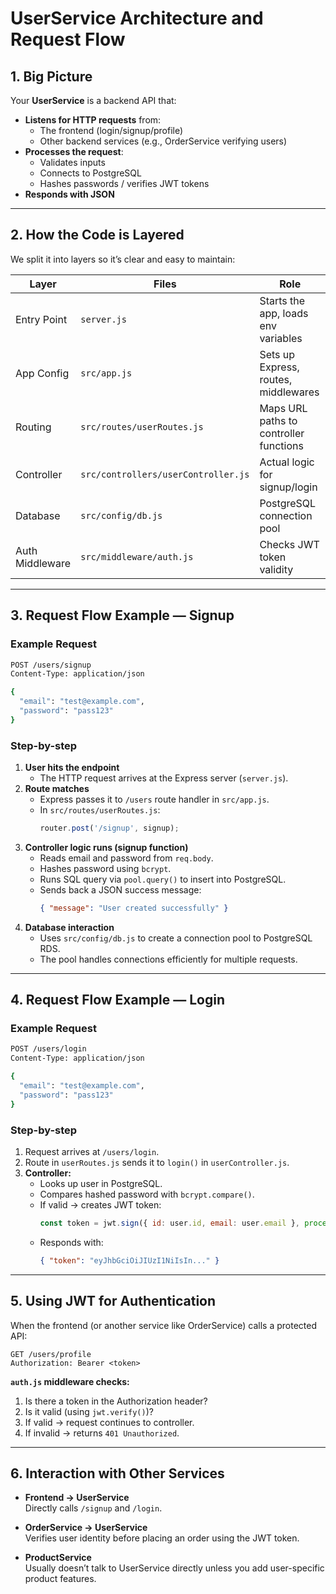 # UserService Architecture and Request Flow

## 1. Big Picture
Your **UserService** is a backend API that:

- **Listens for HTTP requests** from:
  - The frontend (login/signup/profile)
  - Other backend services (e.g., OrderService verifying users)
- **Processes the request**:
  - Validates inputs
  - Connects to PostgreSQL
  - Hashes passwords / verifies JWT tokens
- **Responds with JSON**

---

## 2. How the Code is Layered

We split it into layers so it’s clear and easy to maintain:

| Layer | Files | Role |
|-------|-------|------|
| Entry Point | `server.js` | Starts the app, loads env variables |
| App Config | `src/app.js` | Sets up Express, routes, middlewares |
| Routing | `src/routes/userRoutes.js` | Maps URL paths to controller functions |
| Controller | `src/controllers/userController.js` | Actual logic for signup/login |
| Database | `src/config/db.js` | PostgreSQL connection pool |
| Auth Middleware | `src/middleware/auth.js` | Checks JWT token validity |

---

## 3. Request Flow Example — Signup

### Example Request
```bash
POST /users/signup
Content-Type: application/json

{
  "email": "test@example.com",
  "password": "pass123"
}
```

### Step-by-step
1. **User hits the endpoint**
   - The HTTP request arrives at the Express server (`server.js`).
2. **Route matches**
   - Express passes it to `/users` route handler in `src/app.js`.
   - In `src/routes/userRoutes.js`:
     ```js
     router.post('/signup', signup);
     ```
3. **Controller logic runs (signup function)**
   - Reads email and password from `req.body`.
   - Hashes password using `bcrypt`.
   - Runs SQL query via `pool.query()` to insert into PostgreSQL.
   - Sends back a JSON success message:
     ```json
     { "message": "User created successfully" }
     ```
4. **Database interaction**
   - Uses `src/config/db.js` to create a connection pool to PostgreSQL RDS.
   - The pool handles connections efficiently for multiple requests.

---

## 4. Request Flow Example — Login

### Example Request
```bash
POST /users/login
Content-Type: application/json

{
  "email": "test@example.com",
  "password": "pass123"
}
```

### Step-by-step
1. Request arrives at `/users/login`.
2. Route in `userRoutes.js` sends it to `login()` in `userController.js`.
3. **Controller:**
   - Looks up user in PostgreSQL.
   - Compares hashed password with `bcrypt.compare()`.
   - If valid → creates JWT token:
     ```js
     const token = jwt.sign({ id: user.id, email: user.email }, process.env.JWT_SECRET);
     ```
   - Responds with:
     ```json
     { "token": "eyJhbGciOiJIUzI1NiIsIn..." }
     ```

---

## 5. Using JWT for Authentication

When the frontend (or another service like OrderService) calls a protected API:

```http
GET /users/profile
Authorization: Bearer <token>
```

**`auth.js` middleware checks:**
1. Is there a token in the Authorization header?
2. Is it valid (using `jwt.verify()`)?
3. If valid → request continues to controller.
4. If invalid → returns `401 Unauthorized`.

---

## 6. Interaction with Other Services

- **Frontend → UserService**  
  Directly calls `/signup` and `/login`.

- **OrderService → UserService**  
  Verifies user identity before placing an order using the JWT token.

- **ProductService**  
  Usually doesn’t talk to UserService directly unless you add user-specific product features.
